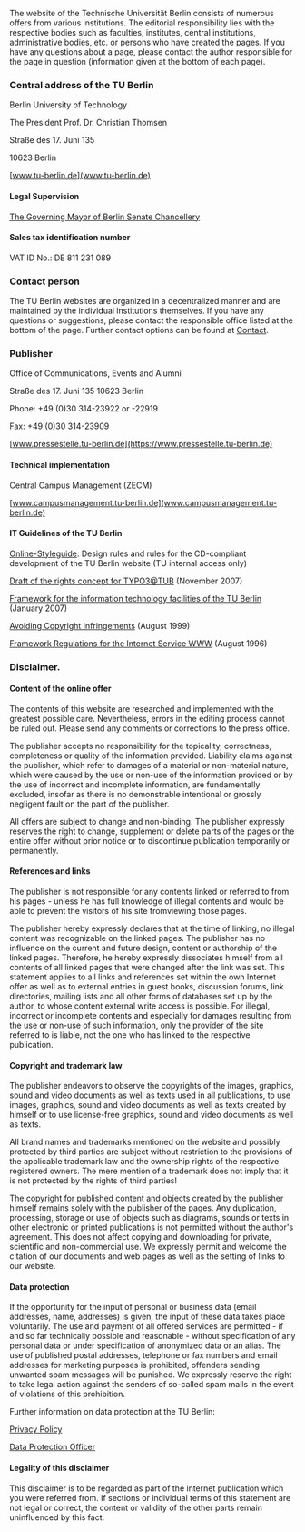The website of the Technische Universität Berlin consists of numerous offers from various institutions. The editorial responsibility lies with the respective bodies such as faculties, institutes, central institutions, administrative bodies, etc. or persons who have created the pages. If you have any questions about a page, please contact the author responsible for the page in question (information given at the bottom of each page).

### Central address of the TU Berlin

Berlin University of Technology

The President Prof. Dr. Christian Thomsen

Straße des 17. Juni 135

10623 Berlin

[www.tu-berlin.de](www.tu-berlin.de)

#### Legal Supervision

[The Governing Mayor of Berlin
Senate Chancellery](https://www.berlin.de/rbmskzl/)

#### Sales tax identification number

VAT ID No.: DE 811 231 089

### Contact person

The TU Berlin websites are organized in a decentralized manner and are maintained by the individual institutions themselves. If you have any questions or suggestions, please contact the responsible office listed at the bottom of the page. Further contact options can be found at [Contact](https://www.tu.berlin/footer/kontakt/).

### Publisher

Office of Communications, Events and Alumni

Straße des 17. Juni 135
10623 Berlin

Phone: +49 (0)30 314-23922 or -22919

Fax: +49 (0)30 314-23909

[www.pressestelle.tu-berlin.de](https://www.pressestelle.tu-berlin.de)

#### Technical implementation

Central Campus Management (ZECM)

[www.campusmanagement.tu-berlin.de](www.campusmanagement.tu-berlin.de)

#### IT Guidelines of the TU Berlin

[Online-Styleguide](https://www.pressestelle.tu-berlin.de/styleguide/): Design rules and rules for the CD-compliant development of the TU Berlin website (TU internal access only)

[Draft of the rights concept for TYPO3@TUB](https://www.vsp.tu-berlin.de/fileadmin/fg38/dokumentation/pdf/071101_rechtekonzept.pdf) (November 2007)

[Framework for the information technology facilities of the TU Berlin](https://www.vsp.tu-berlin.de/fileadmin/a40000000/tubIT/ordnungen/rahmenordnung-it.pdf) (January 2007)

[Avoiding Copyright Infringements](https://www.vsp.tu-berlin.de/fileadmin/a40000000/tubIT/ordnungen/ie1-99-08-03.html) (August 1999)

[Framework Regulations for the Internet Service WWW](https://www.vsp.tu-berlin.de/fileadmin/a40000000/tubIT/ordnungen/www-richtlinien.html) (August 1996)

### Disclaimer.

#### Content of the online offer

The contents of this website are researched and implemented with the greatest possible care. Nevertheless, errors in the editing process cannot be ruled out. Please send any comments or corrections to the press office.

The publisher accepts no responsibility for the topicality, correctness, completeness or quality of the information provided. Liability claims against the publisher, which refer to damages of a material or non-material nature, which were caused by the use or non-use of the information provided or by the use of incorrect and incomplete information, are fundamentally excluded, insofar as there is no demonstrable intentional or grossly negligent fault on the part of the publisher.

All offers are subject to change and non-binding. The publisher expressly reserves the right to change, supplement or delete parts of the pages or the entire offer without prior notice or to discontinue publication temporarily or permanently.

#### References and links

The publisher is not responsible for any contents linked or referred to from his pages - unless he has full knowledge of illegal contents and would be able to prevent the visitors of his site fromviewing those pages.

The publisher hereby expressly declares that at the time of linking, no illegal content was recognizable on the linked pages. The publisher has no influence on the current and future design, content or authorship of the linked pages. Therefore, he hereby expressly dissociates himself from all contents of all linked pages that were changed after the link was set. This statement applies to all links and references set within the own Internet offer as well as to external entries in guest books, discussion forums, link directories, mailing lists and all other forms of databases set up by the author, to whose content external write access is possible. For illegal, incorrect or incomplete contents and especially for damages resulting from the use or non-use of such information, only the provider of the site referred to is liable, not the one who has linked to the respective publication.

#### Copyright and trademark law

The publisher endeavors to observe the copyrights of the images, graphics, sound and video documents as well as texts used in all publications, to use images, graphics, sound and video documents as well as texts created by himself or to use license-free graphics, sound and video documents as well as texts.

All brand names and trademarks mentioned on the website and possibly protected by third parties are subject without restriction to the provisions of the applicable trademark law and the ownership rights of the respective registered owners. The mere mention of a trademark does not imply that it is not protected by the rights of third parties!

The copyright for published content and objects created by the publisher himself remains solely with the publisher of the pages. Any duplication, processing, storage or use of objects such as diagrams, sounds or texts in other electronic or printed publications is not permitted without the author's agreement. This does not affect copying and downloading for private, scientific and non-commercial use. We expressly permit and welcome the citation of our documents and web pages as well as the setting of links to our website.

#### Data protection

If the opportunity for the input of personal or business data (email addresses, name, addresses) is given, the input of these data takes place voluntarily. The use and payment of all offered services are permitted - if and so far technically possible and reasonable - without specification of any personal data or under specification of anonymized data or an alias. The use of published postal addresses, telephone or fax numbers and email addresses for marketing purposes is prohibited, offenders sending unwanted spam messages will be punished. We expressly reserve the right to take legal action against the senders of so-called spam mails in the event of violations of this prohibition.

Further information on data protection at the TU Berlin:

[Privacy Policy](https://www.tu-berlin.de/allgemeine_seiten/datenschutz/)

[Data Protection Officer](https://www.tu-berlin.de/?id=18825)

#### Legality of this disclaimer

This disclaimer is to be regarded as part of the internet publication which you were referred from. If sections or individual terms of this statement are not legal or correct, the content or validity of the other parts remain uninfluenced by this fact.


